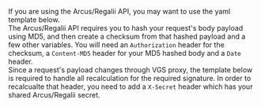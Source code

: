 If you are using the Arcus/Regalii API, you may want to use the yaml template below.  
The Arcus/Regalii API requires you to hash your request's body payload using MD5, and then create a checksum from that hashed payload and a few other variables. You will need an `Authorization` header for the checksum, a `Content-MD5` header for your MD5 hashed body and a `Date` header.   
Since a request's payload changes through VGS proxy, the template below is required to handle all recalculation for the required signature. In order to recalcualte that header, you need to add a `X-Secret` header which has your shared Arcus/Regalii secret.